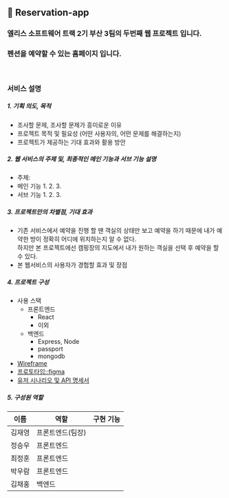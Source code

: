 ## **:house_with_garden: Reservation-app**

### 엘리스 소프트웨어 트랙 2기 부산 3팀의 두번째 웹 프로젝트 입니다.<br>
### 펜션을 예약할 수 있는 홈페이지 입니다.

<br>

### **서비스 설명**

##### 1. 기획 의도, 목적
- 조사할 문제, 조사할 문제가 흥미로운 이유
- 프로젝트 목적 및 필요성 (어떤 사용자의, 어떤 문제를 해결하는지)
- 프로젝트가 제공하는 기대 효과와 활용 방안

##### 2. 웹 서비스의 주제 및, 최종적인 메인 기능과 서브 기능 설명
- 주제: 
- 메인 기능
   1.
   2.
   3. 
- 서브 기능
   1. 
   2.
   3.

##### 3. 프로젝트만의 차별점, 기대 효과
- 기존 서비스에서 예약을 진행 할 땐 객실의 상태만 보고 예약을 하기 때문에 내가 예약한 방이 정확히 어디에 위치하는지 알 수 없다.<br>
하지만 본 프로젝트에선 캠핑장의 지도에서 내가 원하는 객실을 선택 후 예약을 할 수 있다.
- 본 웹서비스의 사용자가 경험할 효과 및 장점

##### 4. 프로젝트 구성
- 사용 스택
  - 프론트엔드
    - React
    - 이외
  - 백엔드
    - Express, Node
    - passport
    - mongodb
- [Wireframe](https://kdt-gitlab.elice.io/sw_track/class_02_busan/web_project_2/team3/project-template/-/wikis/Wireframe)
- [프로토타입::figma](https://www.figma.com/file/NstxG3reXALAHqt0wEtrIf/Untitled?node-id=0%3A1)
- [유저 시나리오 및 API 명세서](https://docs.google.com/spreadsheets/d/13pvhqBN_bkvmRq11kauwkQNh6CZe7sFExRjGYqvjfT4/edit?ouid=102470564406567558379&usp=sheets_home&ths=true)
  

##### 5. 구성원 역할

| 이름 | 역할 | 구현 기능 | 
| ------ | ------ | ------ |
|  김재영   |  프론트엔드(팀장)   |    |
|  정승우   |  프론트엔드   |    |
|  최정훈   |  프론트엔드   |    |
|  박우람   |  프론트엔드   |    |
|  김채홍   |  백엔드   |    |
